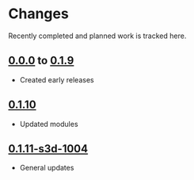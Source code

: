 # Changes
Recently completed and planned work is tracked here.

## [0.0.0](.) to [0.1.9](.)
- Created early releases

## [0.1.10](.)
- Updated modules

## [0.1.11-s3d-1004](.)
- General updates
